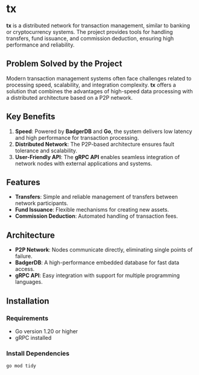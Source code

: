 # tx

**tx** is a distributed network for transaction management, similar to banking or cryptocurrency systems. The project provides tools for handling transfers, fund issuance, and commission deduction, ensuring high performance and reliability.

## Problem Solved by the Project

Modern transaction management systems often face challenges related to processing speed, scalability, and integration complexity. **tx** offers a solution that combines the advantages of high-speed data processing with a distributed architecture based on a P2P network.

## Key Benefits

1. **Speed**: Powered by **BadgerDB** and **Go**, the system delivers low latency and high performance for transaction processing.
2. **Distributed Network**: The P2P-based architecture ensures fault tolerance and scalability.
3. **User-Friendly API**: The **gRPC API** enables seamless integration of network nodes with external applications and systems.

## Features

- **Transfers**: Simple and reliable management of transfers between network participants.
- **Fund Issuance**: Flexible mechanisms for creating new assets.
- **Commission Deduction**: Automated handling of transaction fees.

## Architecture

- **P2P Network**: Nodes communicate directly, eliminating single points of failure.
- **BadgerDB**: A high-performance embedded database for fast data access.
- **gRPC API**: Easy integration with support for multiple programming languages.

## Installation

### Requirements

- Go version 1.20 or higher
- gRPC installed

### Install Dependencies

```bash
go mod tidy
